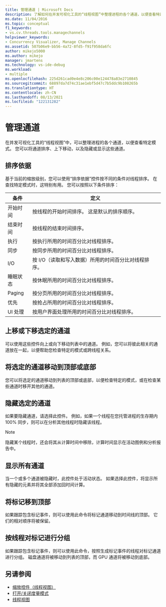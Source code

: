 ```yaml
---
title: 管理通道 | Microsoft Docs
description: 了解如何在并发可视化工具的“线程视图”中整理进程的各个通道，以便查看特定模式。
ms.date: 11/04/2016
ms.topic: conceptual
f1_keywords:
- vs.cv.threads.tools.managechannels
helpviewer_keywords:
- Concurrency Visualizer, Manage Channels
ms.assetid: 507b06e9-bb56-4a72-8fd5-f91f958da6fc
author: mikejo5000
ms.author: mikejo
manager: jmartens
ms.technology: vs-ide-debug
ms.workload:
- multiple
ms.openlocfilehash: 225d261cad0e4e8c206c00e124478a83e2710845
ms.sourcegitcommit: 68897da7d74c31ae1ebf5d47c7b5ddc9b108265b
ms.translationtype: HT
ms.contentlocale: zh-CN
ms.lasthandoff: 08/13/2021
ms.locfileid: "122131282"
---
```

# <a name="manage-channels"></a>管理通道
在并发可视化工具的“线程视图”中，可以整理进程的各个通道，以便查看特定模式。 您可以将通道排序、上下移动，以及隐藏或显示这些通道。

## <a name="sort-by"></a>排序依据
 基于当前的缩放级别，您可以使用“排序依据”控件按不同的条件对线程排序。 在查找特定模式时，这特别有用。 您可以按照以下条件排序：

|条件|定义|
|--------------|----------------|
|开始时间|按线程的开始时间排序。 这是默认的排序顺序。|
|结束时间|按线程的结束时间排序。|
|执行|按执行所用的时间百分比对线程排序。|
|同步|按同步所用的时间百分比对线程排序。|
|I/O|按 I/O（读取和写入数据）所用的时间百分比对线程排序。|
|睡眠状态|按休眠所用的时间百分比对线程排序。|
|Paging|按分页所用的时间百分比对线程排序。|
|优先|按抢占所用的时间百分比对线程排序。|
|UI 处理|按用户界面处理所用的时间百分比对线程排序。|

## <a name="move-selected-channel-up-or-down"></a>上移或下移选定的通道
 可以使用这些控件向上或向下移动列表中的通道。 例如，您可以将彼此相关的通道放在一起，以便帮助您检查特定的模式或跨线程关系。

## <a name="move-selected-channel-to-top-or-bottom"></a>将选定的通道移动到顶部或底部
 您可以将选定的通道移动到列表的顶部或底部，以便检查特定的模式，或在检查某些通道时移开其他的通道。

## <a name="hide-selected-channels"></a>隐藏选定的通道
 如果要隐藏通道，请选择此控件。 例如，如果一个线程在您托管进程的生存期内 100% 同步，则可以在分析其他线程时隐藏该线程。

> [!NOTE]
> 隐藏某个线程时，还会将其从计算时间中移除，计算时间显示在活动图例和分析报告中。

## <a name="show-all-channels"></a>显示所有通道
 当一个或多个通道被隐藏时，此控件处于活动状态。 如果选择此控件，将显示所有隐藏的元素并将其全部添加回时间计算。

## <a name="move-markers-to-top"></a>将标记移到顶部
 如果跟踪包含标记事件，则可以使用此命令将标记通道移动到时间线的顶部。 它们的相对顺序将被保留。

## <a name="group-markers-by-thread"></a>按线程对标记进行分组
 如果跟踪包含标记事件，则可以使用此命令，按照生成标记事件的线程对标记通道进行分组。  磁盘通道将被移动到列表的顶部，而 GPU 通道将被移动到底部。

## <a name="see-also"></a>另请参阅
- [缩放控件（线程视图）](../profiling/zoom-control-threads-view.md)
- [打开/关闭度量模式](../profiling/measure-mode-on-off.md)
- [线程视图](../profiling/threads-view-parallel-performance.md)